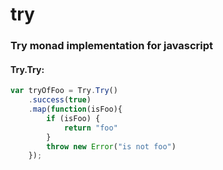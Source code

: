 try
=======

### Try monad implementation for javascript

#### Try.Try:

```javascript
var tryOfFoo = Try.Try()
    .success(true)
    .map(function(isFoo){
        if (isFoo) {
            return "foo"
        }
        throw new Error("is not foo")
    });
```